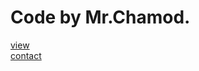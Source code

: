 # Code by Mr.Chamod. 
   [view](www.github.com/chamodkeshan)
  <br> [contact](wa.me/94702256963?text=hey_chamodkeshan.how_you_project)
